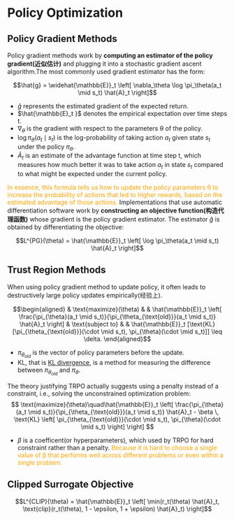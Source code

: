 # Policy Optimization
## Policy Gradient Methods
Policy gradient methods work by __computing an estimator of the policy gradient(近似估计)__ and plugging it into a stochastic gradient ascent algorithm.The most commonly used gradient estimator has the form:
```math
\hat{g} = \widehat{\mathbb{E}}_t \left[ \nabla_\theta \log \pi_\theta(a_t \mid s_t) \hat{A}_t \right]
```
* $\hat{g}$ represents the estimated gradient of the expected return.
* $\hat{\mathbb{E}_t }$ denotes the empirical expectation over time steps t.
* $\nabla_\theta$ is the gradient with respect to the parameters θ of the policy.
* $\log \pi_\theta(a_t \mid s_t)$  is the log-probability of taking action $a_t$ given state $s_t$ under the policy $\pi_\theta$.
* $\hat{A}_t$ is an estimate of the advantage function at time step t, which measures how much better it was to take action $a_t$ in state $s_t$ compared to what might be expected under the current policy.

<span style="color:orange">In essence, this formula tells us how to update the policy parameters θ to increase the probability of actions that led to higher rewards, based on the estimated advantage of those actions.</span> Implementations that use automatic differentiation software work by __constructing an objective function(构造代理函数)__ whose gradient is the policy gradient estimator. The estimator $\hat{g}$ is obtained by differentiating the objective:
```math
L^{PG}(\theta) = \hat{\mathbb{E}}_t \left[ \log \pi_\theta(a_t \mid s_t) \hat{A}_t \right]
```

## Trust Region Methods
When using policy gradient method to update policy, it  often leads to destructively large policy updates empirically(经验上).
```math
\begin{aligned}
& \text{maximize}(\theta) & & \hat{\mathbb{E}}_t \left[ \frac{\pi_{\theta}(a_t \mid s_t)}{\pi_{\theta_{\text{old}}}(a_t \mid s_t)} \hat{A}_t \right] & \text{subject to} & & \hat{\mathbb{E}}_t [\text{KL}[\pi_{\theta_{\text{old}}}(\cdot \mid s_t), \pi_{\theta}(\cdot \mid s_t)]] \leq \delta.
\end{aligned}
``` 
* $\pi_{\theta_{old}}$ is the vector of policy parameters before the update.
* KL, that is [KL divergence](KL_divergence.md), is a method for measuring the difference between $\pi_{\theta_{old}}$ and $\pi_{\theta}$.

The theory justifying TRPO actually suggests using a penalty instead of a constraint, i.e., solving the unconstrained optimization problem:
$$
\text{maximize}(\theta)\quad\hat{\mathbb{E}}_t \left[ \frac{\pi_{\theta}(a_t \mid s_t)}{\pi_{\theta_{\text{old}}}(a_t \mid s_t)} \hat{A}_t - \beta \, \text{KL} \left[ \pi_{\theta_{\text{old}}}(\cdot \mid s_t), \pi_{\theta}(\cdot \mid s_t) \right] \right]
$$
* $\beta$ is a coefficent(or hyperparameters), which used by TRPO for hard constraint rather than a penalty. <span style="color:orange">Because it is hard to choose a single value of β that performs well across different problems or even within a single problem.</span>

## Clipped Surrogate Objective
```math
L^{CLIP}(\theta) = \hat{\mathbb{E}}_t \left[ \min(r_t(\theta) \hat{A}_t, \text{clip}(r_t(\theta), 1 - \epsilon, 1 + \epsilon) \hat{A}_t) \right]
``` 